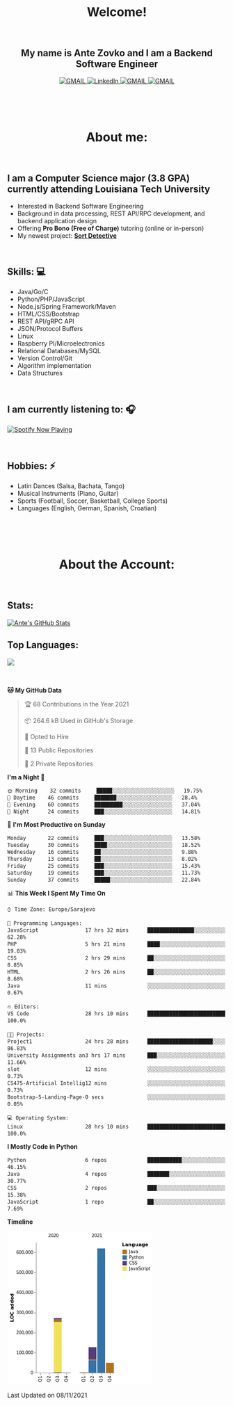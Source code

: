 
<h1 align="center"> Welcome!</h1>
<br>

<h2 align="center">My name is Ante Zovko and I am a Backend Software Engineer</h2> 

<p align= "center">
  <a href="https://mail.google.com/mail/u/0/?view=cm&fs=1&to=antezovko.az@gmail.com&tf=1">
      <img alt="GMAIL" src="https://img.shields.io/badge/Email-Contact-darkred?style=for-the-badge&logo=gmail&labelColor=grey&logoColor=white" />
    </a>
 <a href="https://www.linkedin.com/in/antezovko/">
      <img alt="LinkedIn" src="https://img.shields.io/badge/LinkedIn-Connect-Blue?style=for-the-badge&logo=LinkedIn" />
    </a>
   <a href="https://www.instagram.com/zovkoante23/">
      <img alt="GMAIL" src="https://img.shields.io/badge/Instagram-Follow-E1306C?style=for-the-badge&logo=Instagram&logoColor=white" />
    </a>
   <a href="https://www.facebook.com/ZovkoAntee/">
      <img alt="GMAIL" src="https://img.shields.io/badge/Facebook-Add%20Friend-darkblue?style=for-the-badge&logo=Facebook&logoColor=white" />
    </a>

  </p>

<br>
<br>
<br>

<h1 align="center">About me:</h1>

<br>

## I am a Computer Science major (3.8 GPA) currently attending Louisiana Tech University
- Interested in Backend Software Engineering</h4>
- Background in data processing, REST API/RPC development, and backend application design
- Offering <b>Pro Bono (Free of Charge)</b> tutoring (online or in-person) 
- My newest project: <a target="_blank" href="https://www.sortdetective.com"><b>Sort Detective</b></a>

<br>

## Skills: 💻
- Java/Go/C
- Python/PHP/JavaScript
- Node.js/Spring Framework/Maven 
- HTML/CSS/Bootstrap
- REST API/gRPC API 
- JSON/Protocol Buffers
- Linux 
- Raspberry PI/Microelectronics
- Relational Databases/MySQL 
- Version Control/Git
- Algorithm implementation
- Data Structures


<br>

## I am currently listening to: 🎧
[<img src="https://novatorem-teal.vercel.app/api/spotify-playing" alt="Spotify Now Playing" width="500"/>](https://open.spotify.com/playlist/3Mo6ZdjhTCgj5o8CHs9q2I?si=xs8bzdcrSY2ld5fqCLj04Q)

<br>


## Hobbies: ⚡ 
- Latin Dances (Salsa, Bachata, Tango)
- Musical Instruments (Piano, Guitar)
- Sports (Football, Soccer, Basketball, College Sports)
- Languages (English, German, Spanish, Croatian)

<br>
<br>
<br>

<h1 align="center">About the Account:</h1>

<br>

## Stats: 
<a href="https://github.com/AnteZovko23">
  <img align="center" src="https://github-readme-stats.antezovko23.vercel.app/api?username=AnteZovko23&show_icons=true&line_height=27&count_private=true&title_color=ffffff&text_color=c9cacc&icon_color=2bbc8a&bg_color=1d1f21" alt="Ante's GitHub Stats" />
</a>


<br>

## Top Languages:
<img align="center" src="https://github-readme-stats.antezovko23.vercel.app/api/top-langs/?username=AnteZovko23&title_color=ffffff&text_color=c9cacc&icon_color=2bbc8a&bg_color=1d1f21" />






<br>
<br>
<br>


<!--START_SECTION:waka-->
**🐱 My GitHub Data** 

> 🏆 68 Contributions in the Year 2021
 > 
> 📦 264.6 kB Used in GitHub's Storage 
 > 
> 💼 Opted to Hire
 > 
> 📜 13 Public Repositories 
 > 
> 🔑 2 Private Repositories  
 > 
**I'm a Night 🦉** 

```text
🌞 Morning    32 commits     █████░░░░░░░░░░░░░░░░░░░░   19.75% 
🌆 Daytime    46 commits     ███████░░░░░░░░░░░░░░░░░░   28.4% 
🌃 Evening    60 commits     █████████░░░░░░░░░░░░░░░░   37.04% 
🌙 Night      24 commits     ███░░░░░░░░░░░░░░░░░░░░░░   14.81%

```
📅 **I'm Most Productive on Sunday** 

```text
Monday       22 commits     ███░░░░░░░░░░░░░░░░░░░░░░   13.58% 
Tuesday      30 commits     ████░░░░░░░░░░░░░░░░░░░░░   18.52% 
Wednesday    16 commits     ██░░░░░░░░░░░░░░░░░░░░░░░   9.88% 
Thursday     13 commits     ██░░░░░░░░░░░░░░░░░░░░░░░   8.02% 
Friday       25 commits     ███░░░░░░░░░░░░░░░░░░░░░░   15.43% 
Saturday     19 commits     ███░░░░░░░░░░░░░░░░░░░░░░   11.73% 
Sunday       37 commits     █████░░░░░░░░░░░░░░░░░░░░   22.84%

```


📊 **This Week I Spent My Time On** 

```text
⌚︎ Time Zone: Europe/Sarajevo

💬 Programming Languages: 
JavaScript               17 hrs 32 mins      ███████████████░░░░░░░░░░   62.28% 
PHP                      5 hrs 21 mins       ████░░░░░░░░░░░░░░░░░░░░░   19.03% 
CSS                      2 hrs 29 mins       ██░░░░░░░░░░░░░░░░░░░░░░░   8.85% 
HTML                     2 hrs 26 mins       ██░░░░░░░░░░░░░░░░░░░░░░░   8.68% 
Java                     11 mins             ░░░░░░░░░░░░░░░░░░░░░░░░░   0.67%

🔥 Editors: 
VS Code                  28 hrs 10 mins      █████████████████████████   100.0%

🐱‍💻 Projects: 
Project1                 24 hrs 28 mins      █████████████████████░░░░   86.83% 
University Assignments an3 hrs 17 mins       ███░░░░░░░░░░░░░░░░░░░░░░   11.66% 
slot                     12 mins             ░░░░░░░░░░░░░░░░░░░░░░░░░   0.73% 
CS475-Artificial Intellig12 mins             ░░░░░░░░░░░░░░░░░░░░░░░░░   0.73% 
Bootstrap-5-Landing-Page-0 secs              ░░░░░░░░░░░░░░░░░░░░░░░░░   0.05%

💻 Operating System: 
Linux                    28 hrs 10 mins      █████████████████████████   100.0%

```

**I Mostly Code in Python** 

```text
Python                   6 repos             ███████████░░░░░░░░░░░░░░   46.15% 
Java                     4 repos             ███████░░░░░░░░░░░░░░░░░░   30.77% 
CSS                      2 repos             ███░░░░░░░░░░░░░░░░░░░░░░   15.38% 
JavaScript               1 repo              ██░░░░░░░░░░░░░░░░░░░░░░░   7.69%

```


**Timeline**

![Chart not found](https://raw.githubusercontent.com/AnteZovko23/AnteZovko23/master/charts/bar_graph.png) 


 Last Updated on 08/11/2021
<!--END_SECTION:waka-->


